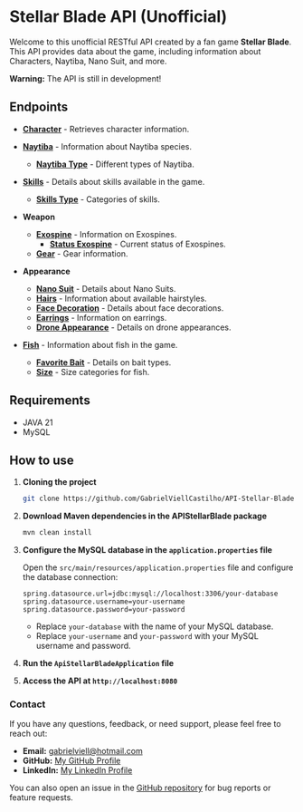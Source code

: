 # Stellar Blade API (Unofficial)

Welcome to this unofficial RESTful API created by a fan game **Stellar Blade**. This API provides data about the game, including information about Characters, Naytiba, Nano Suit, and more.

**Warning:** The API is still in development!

## Endpoints

- **[Character](documentation/Character/Character.md)** - Retrieves character information.
- **[Naytiba](documentation/Naytiba/Naytiba.md)** - Information about Naytiba species.
   - **[Naytiba Type](documentation/Naytiba/NaytibaType.md)** - Different types of Naytiba.
- **[Skills](documentation/Skills/Skills.md)** - Details about skills available in the game.
   - **[Skills Type](documentation/Skills/SkillsType.md)** - Categories of skills.
- **Weapon**
   - **[Exospine](documentation/Weapon/Exospine.md)** - Information on Exospines.
      - **[Status Exospine](documentation/Weapon/StatusExospine.md)** - Current status of Exospines.
   - **[Gear](documentation/Weapon/Gear.md)** - Gear information.
- **Appearance**
   - **[Nano Suit](documentation/Appearance/NanoSuit.md)** - Details about Nano Suits.
   - **[Hairs](documentation/Appearance/Hairs.md)** - Information about available hairstyles.
   - **[Face Decoration](documentation/Appearance/FaceDecoration.md)** - Details about face decorations.
   - **[Earrings](documentation/Appearance/Earrings.md)** - Information on earrings.
   - **[Drone Appearance](documentation/Appearance/DroneAppearance.md)** - Details on drone appearances.

- **[Fish](documentation/Fish/Fish.md)** - Information about fish in the game.
   - **[Favorite Bait](documentation/Fish/FavoriteBait.md)** - Details on bait types.
   - **[Size](documentation/Fish/Size.md)** - Size categories for fish.

## Requirements
- JAVA 21
- MySQL

## How to use

1. **Cloning the project**
   ```sh
   git clone https://github.com/GabrielViellCastilho/API-Stellar-Blade.git
   ```

2. **Download Maven dependencies in the APIStellarBlade package**
   ```sh
   mvn clean install
   ```

3. **Configure the MySQL database in the `application.properties` file**

   Open the `src/main/resources/application.properties` file and configure the database connection:
   ```properties
   spring.datasource.url=jdbc:mysql://localhost:3306/your-database
   spring.datasource.username=your-username
   spring.datasource.password=your-password
   ```

   - Replace `your-database` with the name of your MySQL database.
   - Replace `your-username` and `your-password` with your MySQL username and password.

4. **Run the `ApiStellarBladeApplication` file**

5. **Access the API at `http://localhost:8080`**

### Contact

If you have any questions, feedback, or need support, please feel free to reach out:

- **Email:** gabrielviell@hotmail.com
- **GitHub:** [My GitHub Profile](https://github.com/GabrielViellCastilho)
- **LinkedIn:** [My LinkedIn Profile](https://www.linkedin.com/in/gabriel-viell-castilho-220438317/)

You can also open an issue in the [GitHub repository](https://github.com/GabrielViellCastilho/API-Stellar-Blade/issues) for bug reports or feature requests.
